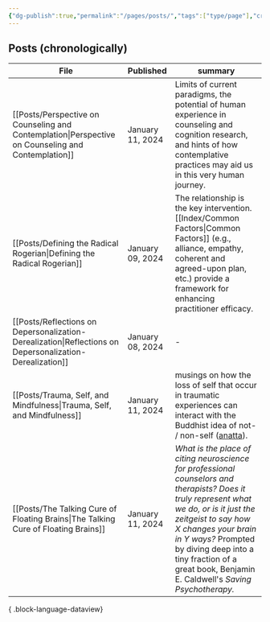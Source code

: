 ```yaml
---
{"dg-publish":true,"permalink":"/pages/posts/","tags":["type/page"],"created":"2024-01-09T11:23:10.810-08:00","updated":"2024-01-11T11:24:16.000-08:00"}
---
```


## Posts (chronologically)
| File                                                                                                        | Published        | summary                                                                                                                                                                                                                                                                                                        |
| ----------------------------------------------------------------------------------------------------------- | ---------------- | -------------------------------------------------------------------------------------------------------------------------------------------------------------------------------------------------------------------------------------------------------------------------------------------------------------- |
| [[Posts/Perspective on Counseling and Contemplation\|Perspective on Counseling and Contemplation]]       | January 11, 2024 | Limits of current paradigms, the potential of human experience in counseling and cognition research, and hints of how contemplative practices may aid us in this very human journey.                                                                                                                           |
| [[Posts/Defining the Radical Rogerian\|Defining the Radical Rogerian]]                                   | January 09, 2024 | The relationship is the key intervention. [[Index/Common Factors\|Common Factors]] (e.g., alliance, empathy, coherent and agreed-upon plan, etc.) provide a framework for enhancing practitioner efficacy.                                                                                                                           |
| [[Posts/Reflections on Depersonalization-Derealization\|Reflections on Depersonalization-Derealization]] | January 08, 2024 | \-                                                                                                                                                                                                                                                                                                             |
| [[Posts/Trauma, Self, and Mindfulness\|Trauma, Self, and Mindfulness]]                                   | January 11, 2024 | musings on how the loss of self that occur in traumatic experiences can interact with the Buddhist idea of not- / non-self ([anatta](https://www.blogger.com/u/1/blog/post/edit/7448175482537401591/5695876508634988498#)).                                                                                    |
| [[Posts/The Talking Cure of Floating Brains\|The Talking Cure of Floating Brains]]                       | January 11, 2024 | _What is the place of citing neuroscience for professional counselors and therapists? Does it truly represent what we do, or is it just the zeitgeist to say how X changes your brain in Y ways?_ Prompted by diving deep into a tiny fraction of a great book, Benjamin E. Caldwell's *Saving Psychotherapy.* |

{ .block-language-dataview}
